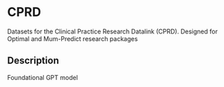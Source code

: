 # CPRD
Datasets for the Clinical Practice Research Datalink (CPRD). Designed for Optimal and Mum-Predict research packages

## Description

Foundational GPT model
